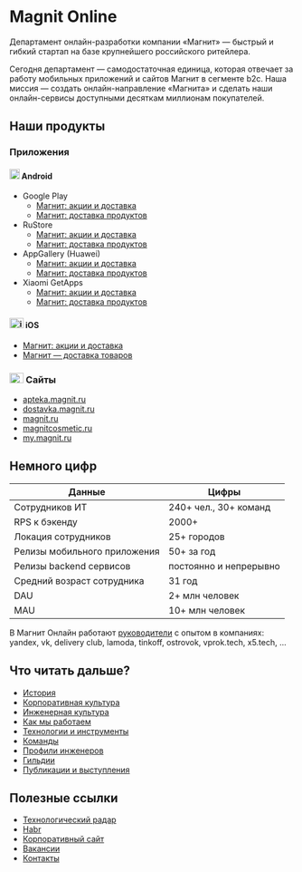 # Magnit Online

Департамент онлайн-разработки компании «Магнит» — быстрый и гибкий стартап на базе крупнейшего российского ритейлера.

Сегодня департамент — самодостаточная единица, которая отвечает за работу мобильных приложений и сайтов Магнит в сегменте b2c. Наша миссия — создать онлайн-направление «Магнита» и сделать наши онлайн-сервисы доступными десяткам миллионам покупателей.

## Наши продукты

### Приложения

#### <img src="https://cdn.svgporn.com/logos/android-vertical.svg" alt="android" height="18" /> Android

* Google Play
  * [Магнит: акции и доставка](https://play.google.com/store/apps/details?id=ru.tander.magnit&hl=ru&gl=US)
  * [Магнит: доставка продуктов](https://play.google.com/store/apps/details?id=ru.magnit.express.android&hl=ru&gl=US)
* RuStore
  * [Магнит: акции и доставка](https://apps.rustore.ru/app/ru.tander.magnit)
  * [Магнит: доставка продуктов](https://apps.rustore.ru/app/ru.magnit.express.android)
* AppGallery (Huawei)
  * [Магнит: акции и доставка](https://appgallery.huawei.com/app/C101305395)
  * [Магнит: доставка продуктов](https://appgallery.huawei.com/app/C104053525)
* Xiaomi GetApps
  * [Магнит: акции и доставка](https://global.app.mi.com/details?lo=RU&la=ru&id=ru.tander.magnit)
  * [Магнит: доставка продуктов](https://global.app.mi.com/details?lo=RU&la=ru&id=ru.magnit.express.android)


#### <img src="https://cdn.svgporn.com/logos/apple-app-store.svg" alt="ios" width="25" height="18" /> iOS

* [Магнит: акции и доставка](https://apps.apple.com/ru/app/магнит-акции-и-доставка/id881463973)
* [Магнит — доставка товаров](https://apps.apple.com/ru/app/%D0%BC%D0%B0%D0%B3%D0%BD%D0%B8%D1%82-%D0%B4%D0%BE%D1%81%D1%82%D0%B0%D0%B2%D0%BA%D0%B0-%D1%82%D0%BE%D0%B2%D0%B0%D1%80%D0%BE%D0%B2/id1536769731)

### <img src="https://cdn.svgporn.com/logos/chrome.svg" alt="apple" width="25" height="18" /> Сайты

* [apteka.magnit.ru](https://apteka.magnit.ru/)
* [dostavka.magnit.ru](https://dostavka.magnit.ru/)
* [magnit.ru](https://magnit.ru/)
* [magnitcosmetic.ru](https://magnitcosmetic.ru/)
* [my.magnit.ru](https://my.magnit.ru/)

## Немного цифр

Данные  | Цифры
------------- | -------------
Сотрудников ИТ | 240+ чел., 30+ команд
RPS к бэкенду | 2000+
Локация сотрудников | 25+ городов
Релизы мобильного приложения | 50+ за год
Релизы backend сервисов | постоянно и непрерывно
Средний возраст сотрудника | 31 год
DAU | 2+ млн человек
MAU | 10+ млн человек

В Магнит Онлайн работают [руководители](contacts.md) с опытом в компаниях: yandex, vk, delivery club, lamoda, tinkoff, ostrovok, vprok.tech, x5.tech, ...

## Что читать дальше?

* [История](history.md)
* [Корпоративная культура](corporate_culture.md)
* [Инженерная культура](engineering_culture.md)
* [Как мы работаем](about.md)
* [Технологии и инструменты](tech/README.md)
* [Команды](teams/README.md)
* [Профили инженеров](grades/README.md)
* [Гильдии](guild.md)
* [Публикации и выступления](publication.md)

## Полезные ссылки

* [Технологический радар](https://magnit-tech.github.io/magnit-online/tech/radar/index.html)
* [Habr](https://habr.com/ru/company/magnit/blog/)
* [Корпоративный сайт](https://magnit.tech/)
* [Вакансии](https://magnit.tech/vacancies/)
* [Контакты](contacts.md)
